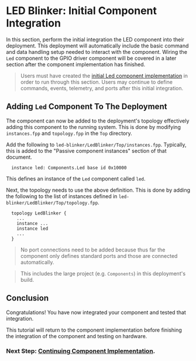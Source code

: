 # LED Blinker: Initial Component Integration

In this section, perform the initial integration the LED component into their deployment. This deployment will automatically include the basic command and data handling setup needed to interact with the component. Wiring the `Led` component to the GPIO driver component will be covered in a later section after the component implementation has finished.

> Users must have created the [initial Led component implementation](./component-implementation-1.md) in order to run through this section. Users may continue to define commands, events, telemetry, and ports after this initial integration.

## Adding `Led` Component To The Deployment

The component can now be added to the deployment's topology effectively adding this component to the running system. This is done by modifying `instances.fpp` and `topology.fpp` in the `Top` directory.

Add the following to `led-blinker/LedBlinker/Top/instances.fpp`.  Typically, this is added to the "Passive component instances" section of that document.

```
  instance led: Components.Led base id 0x10000
```

This defines an instance of the `Led` component called `led`.

Next, the topology needs to use the above definition. This is done by adding the following to the list of instances defined in `led-blinker/LedBlinker/Top/topology.fpp`.

```
  topology LedBlinker {
    ...
    instance ...
    instance led
    ...
  }
```

> No port connections need to be added because thus far the component only defines standard ports and those are connected automatically.

> This includes the large project (e.g. `Components`) in this deployment's build.

## Conclusion

Congratulations! You have now integrated your component and tested that integration.

This tutorial will return to the component implementation before finishing the integration of the component and testing on hardware.

### Next Step: [Continuing Component Implementation](./component-implementation-2.md).
